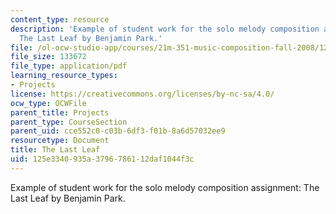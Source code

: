 ```yaml
---
content_type: resource
description: 'Example of student work for the solo melody composition assignment:
  The Last Leaf by Benjamin Park.'
file: /ol-ocw-studio-app/courses/21m-351-music-composition-fall-2008/125e3340935a3796786112daf1044f3c_park_lastleaf.pdf
file_size: 133672
file_type: application/pdf
learning_resource_types:
- Projects
license: https://creativecommons.org/licenses/by-nc-sa/4.0/
ocw_type: OCWFile
parent_title: Projects
parent_type: CourseSection
parent_uid: cce552c0-c03b-6df3-f01b-8a6d57032ee9
resourcetype: Document
title: The Last Leaf
uid: 125e3340-935a-3796-7861-12daf1044f3c
---
```

Example of student work for the solo melody composition assignment: The Last Leaf by Benjamin Park.